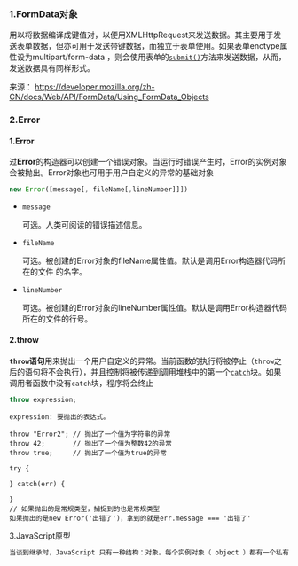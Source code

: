 ### 1.FormData对象

用以将数据编译成键值对，以便用XMLHttpRequest来发送数据。其主要用于发送表单数据，但亦可用于发送带键数据，而独立于表单使用。如果表单enctype属性设为multipart/form-data ，则会使用表单的[`submit()`](https://developer.mozilla.org/zh-CN/docs/Web/API/HTMLFormElement/submit)方法来发送数据，从而，发送数据具有同样形式。

来源： https://developer.mozilla.org/zh-CN/docs/Web/API/FormData/Using_FormData_Objects

### 2.Error

#### 1.Error

过**Error**的构造器可以创建一个错误对象。当运行时错误产生时，Error的实例对象会被抛出。Error对象也可用于用户自定义的异常的基础对象

```js
new Error([message[, fileName[,lineNumber]]])
```

- `message`

  可选。人类可阅读的错误描述信息。

- `fileName `

  可选。被创建的Error对象的fileName属性值。默认是调用Error构造器代码所在的文件 的名字。

- `lineNumber `

  可选。被创建的Error对象的lineNumber属性值。默认是调用Error构造器代码所在的文件的行号。

#### 2.throw

**`throw`语句**用来抛出一个用户自定义的异常。当前函数的执行将被停止（`throw`之后的语句将不会执行），并且控制将被传递到调用堆栈中的第一个[`catch`](https://developer.mozilla.org/zh-CN/docs/Web/JavaScript/Reference/Statements/try...catch)块。如果调用者函数中没有`catch`块，程序将会终止

```js
throw expression;
```

```
expression: 要抛出的表达式。
```

```
throw "Error2"; // 抛出了一个值为字符串的异常
throw 42;       // 抛出了一个值为整数42的异常
throw true;     // 抛出了一个值为true的异常

try {

} catch(err) {

}
// 如果抛出的是常规类型，捕捉到的也是常规类型
如果抛出的是new Error('出错了')，拿到的就是err.message === '出错了'
```

3.JavaScript原型

```js
当谈到继承时，JavaScript 只有一种结构：对象。每个实例对象（ object ）都有一个私有属性（称之为 __proto__ ）指向它的构造函数的原型对象（prototype ）。该原型对象也有一个自己的原型对象( __proto__ ) ，层层向上直到一个对象的原型对象为 null。根据定义，null 没有原型，并作为这个原型链中的最后一个环节
```

